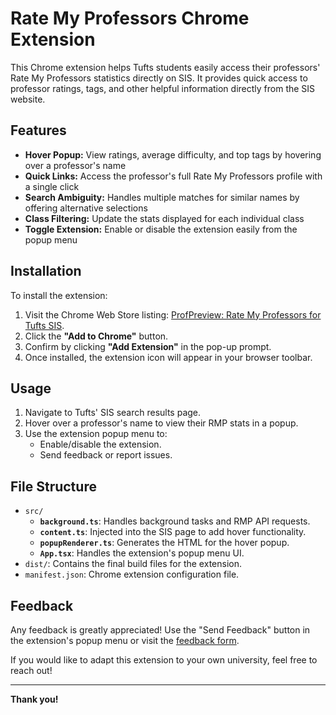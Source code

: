 # Rate My Professors Chrome Extension

This Chrome extension helps Tufts students easily access their professors' Rate My Professors statistics directly on SIS. It provides quick access to professor ratings, tags, and other helpful information directly from the SIS website.

## Features

- **Hover Popup:** View ratings, average difficulty, and top tags by hovering over a professor's name
- **Quick Links:** Access the professor's full Rate My Professors profile with a single click
- **Search Ambiguity:** Handles multiple matches for similar names by offering alternative selections
- **Class Filtering:** Update the stats displayed for each individual class
- **Toggle Extension:** Enable or disable the extension easily from the popup menu

## Installation

To install the extension:

1. Visit the Chrome Web Store listing: [ProfPreview: Rate My Professors for Tufts SIS](https://chromewebstore.google.com/detail/profpreview-rate-my-profe/eplniknciabfmepplkpocomfmgklaebb).
2. Click the **"Add to Chrome"** button.
3. Confirm by clicking **"Add Extension"** in the pop-up prompt.
4. Once installed, the extension icon will appear in your browser toolbar.

## Usage

1. Navigate to Tufts' SIS search results page.
2. Hover over a professor's name to view their RMP stats in a popup.
3. Use the extension popup menu to:
   - Enable/disable the extension.
   - Send feedback or report issues.

## File Structure

- `src/`
  - **`background.ts`**: Handles background tasks and RMP API requests.
  - **`content.ts`**: Injected into the SIS page to add hover functionality.
  - **`popupRenderer.ts`**: Generates the HTML for the hover popup.
  - **`App.tsx`**: Handles the extension's popup menu UI.
- `dist/`: Contains the final build files for the extension.
- `manifest.json`: Chrome extension configuration file.

## Feedback

Any feedback is greatly appreciated! Use the "Send Feedback" button in the extension's popup menu or visit the [feedback form](https://forms.gle/Z17XMjh2qoVzNW9w8).

If you would like to adapt this extension to your own university, feel free to reach out!

---

**Thank you!**
